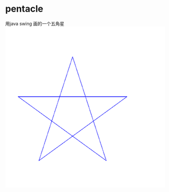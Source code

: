 # pentacle
用java swing 画的一个五角星
![image](https://github.com/yebin254126/pentacle/blob/master/image/run.png)
